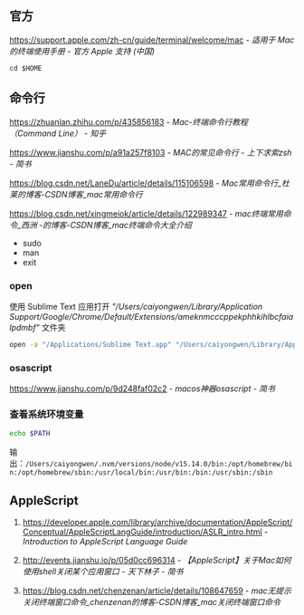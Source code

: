 ## 官方

https://support.apple.com/zh-cn/guide/terminal/welcome/mac - *适用于 Mac 的终端使用手册 - 官方 Apple 支持 (中国)*


``` shell
cd $HOME
```

## 命令行

https://zhuanlan.zhihu.com/p/435856183 - *Mac-终端命令行教程（Command Line） - 知乎*

https://www.jianshu.com/p/a91a257f8103 - *MAC的常见命令行 - 上下求索zsh - 简书*

https://blog.csdn.net/LaneDu/article/details/115106598 - *Mac常用命令行_杜莱的博客-CSDN博客_mac常用命令行*

https://blog.csdn.net/xingmeiok/article/details/122989347 - *mac终端常用命令_西洲 -的博客-CSDN博客_mac终端命令大全介绍*

- sudo
- man
- exit

### open

使用 Sublime Text 应用打开 *"/Users/caiyongwen/Library/Application Support/Google/Chrome/Default/Extensions/ameknmcccppekphhkihlbcfaialpdmbf"* 文件夹
```bash
open -a "/Applications/Sublime Text.app" "/Users/caiyongwen/Library/Application Support/Google/Chrome/Default/Extensions/ameknmcccppekphhkihlbcfaialpdmbf"
```

### osascript

https://www.jianshu.com/p/9d248faf02c2 - *macos神器osascript - 简书*

### 查看系统环境变量

```sh
echo $PATH
```

输出：`/Users/caiyongwen/.nvm/versions/node/v15.14.0/bin:/opt/homebrew/bin:/opt/homebrew/sbin:/usr/local/bin:/usr/bin:/bin:/usr/sbin:/sbin`

## AppleScript

1. https://developer.apple.com/library/archive/documentation/AppleScript/Conceptual/AppleScriptLangGuide/introduction/ASLR_intro.html - *Introduction to AppleScript Language Guide*

2. http://events.jianshu.io/p/05d0cc696314 - *【AppleScript】关于Mac如何使用shell关闭某个应用窗口 - 天下林子 - 简书*

3. https://blog.csdn.net/chenzenan/article/details/108647659 - *mac无提示关闭终端窗口命令_chenzenan的博客-CSDN博客_mac关闭终端窗口命令*